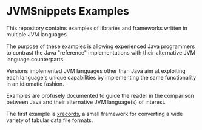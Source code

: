 # JVMSnippets Examples #

This repository contains examples of libraries and frameworks written in
multiple JVM languages.

The purpose of these examples is allowing experienced Java programmers
to contrast the Java "reference" implementations with their alternative
JVM language counterparts.

Versions implemented JVM languages other than Java aim at exploiting
each language's unique capabilities by implementing the same
functionality in an idiomatic fashion.

Examples are profusely documented to guide the reader in the comparison
between Java and their alternative JVM language(s) of interest.

The first example is [xrecords](xrecords), a small framework for
converting a wide variety of tabular data file formats.
